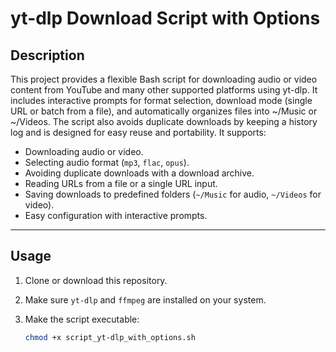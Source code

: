 # yt-dlp Download Script with Options

## Description

This project provides a flexible Bash script for downloading audio or video content from YouTube and many other supported platforms using yt-dlp.
It includes interactive prompts for format selection, download mode (single URL or batch from a file), and automatically organizes files into ~/Music or ~/Videos.
The script also avoids duplicate downloads by keeping a history log and is designed for easy reuse and portability.
It supports:

- Downloading audio or video.
- Selecting audio format (`mp3`, `flac`, `opus`).
- Avoiding duplicate downloads with a download archive.
- Reading URLs from a file or a single URL input.
- Saving downloads to predefined folders (`~/Music` for audio, `~/Videos` for video).
- Easy configuration with interactive prompts.

---

## Usage

1. Clone or download this repository.  
2. Make sure `yt-dlp` and `ffmpeg` are installed on your system.  
3. Make the script executable:

   ```bash
   chmod +x script_yt-dlp_with_options.sh
